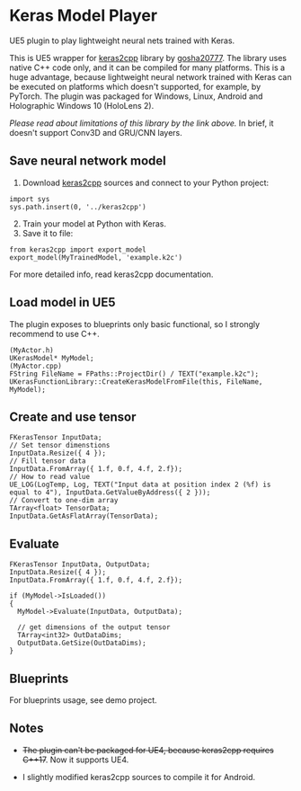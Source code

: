# Keras Model Player
UE5 plugin to play lightweight neural nets trained with Keras.

This is UE5 wrapper for [keras2cpp](https://github.com/gosha20777/keras2cpp) library by [gosha20777](https://github.com/gosha20777). The library uses native C++ code only, and it can be compiled for many platforms. This is a huge advantage, because lightweight neural network trained with Keras can be executed on platforms which doesn't supported, for example, by PyTorch. The plugin was packaged for Windows, Linux, Android and Holographic Windows 10 (HoloLens 2).

*Please read about limitations of this library by the link above.* In brief, it doesn't support Conv3D and GRU/CNN layers.

## Save neural network model

1. Download [keras2cpp](https://github.com/gosha20777/keras2cpp) sources and connect to your Python project:
```
import sys
sys.path.insert(0, '../keras2cpp')
```
2. Train your model at Python with Keras.
3. Save it to file:
```
from keras2cpp import export_model
export_model(MyTrainedModel, 'example.k2c')
```

For more detailed info, read keras2cpp documentation.

## Load model in UE5

The plugin exposes to blueprints only basic functional, so I strongly recommend to use C++.

```
(MyActor.h)
UKerasModel* MyModel;
(MyActor.cpp)
FString FileName = FPaths::ProjectDir() / TEXT("example.k2c");
UKerasFunctionLibrary::CreateKerasModelFromFile(this, FileName, MyModel);
```

## Create and use tensor

```
FKerasTensor InputData;
// Set tensor dimenstions
InputData.Resize({ 4 });
// Fill tensor data
InputData.FromArray({ 1.f, 0.f, 4.f, 2.f});
// How to read value
UE_LOG(LogTemp, Log, TEXT("Input data at position index 2 (%f) is equal to 4"), InputData.GetValueByAddress({ 2 }));
// Convert to one-dim array
TArray<float> TensorData;
InputData.GetAsFlatArray(TensorData);
```

## Evaluate

```
FKerasTensor InputData, OutputData;
InputData.Resize({ 4 });
InputData.FromArray({ 1.f, 0.f, 4.f, 2.f});

if (MyModel->IsLoaded())
{
  MyModel->Evaluate(InputData, OutputData);

  // get dimensions of the output tensor
  TArray<int32> OutDataDims;
  OutputData.GetSize(OutDataDims);
}
```

## Blueprints

For blueprints usage, see demo project.

## Notes

- ~~The plugin can't be packaged for UE4, because keras2cpp requires C++17~~. Now it supports UE4.

- I slightly modified keras2cpp sources to compile it for Android.
